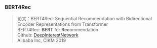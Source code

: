 ### BERT4Rec
> 论文：BERT4Rec: Sequential Recommendation with Bidirectional Encoder Representations from Transformer  
> BERT4Rec: **BERT** for **Rec**ommendation  
> Github: [DeepInterestNetwork](https://github.com/zhougr1993/DeepInterestNetwork)  
> Alibaba Inc, CIKM 2019